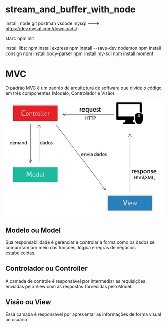 # stream_and_buffer_with_node

install:
node
git
postman
vscode
mysql ---> https://dev.mysql.com/downloads/

start:
npm init

install libs:
npm install express 
npm install --save-dev nodemon
npm install consign
npm install body-parser
npm install my-sql
npm install moment

# MVC

O padrão MVC é um padrão de arquitetura de software que divide o código em três componentes (Modelo, Controlador e Visão).

![plot](./images/mvc_example.jpg)

## Modelo ou Model

Sua responsabilidade é gerenciar e controlar a forma como os dados se comportam por meio das funções, lógica e regras de negócios estabelecidas. 

## Controlador ou Controller

A camada de controle é responsável por intermediar as requisições enviadas pelo View com as respostas fornecidas pelo Model.

## Visão ou View

Essa camada é responsável por apresentar as informações de forma visual ao usuário
